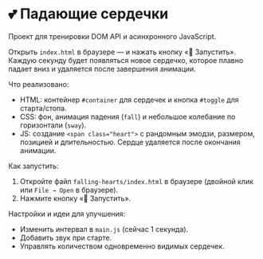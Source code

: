 # 💕 Падающие сердечки

Проект для тренировки DOM API и асинхронного JavaScript.

Открыть `index.html` в браузере — и нажать кнопку «💖 Запустить». Каждую секунду будет появляться новое сердечко, которое плавно падает вниз и удаляется после завершения анимации.

Что реализовано:

- HTML: контейнер `#container` для сердечек и кнопка `#toggle` для старта/стопа.
- CSS: фон, анимация падения (`fall`) и небольшое колебание по горизонтали (`sway`).
- JS: создание `<span class="heart">` с рандомным эмодзи, размером, позицией и длительностью. Сердце удаляется после окончания анимации.

Как запустить:

1. Откройте файл `falling-hearts/index.html` в браузере (двойной клик или `File → Open` в браузере).
2. Нажмите кнопку «💖 Запустить».

Настройки и идеи для улучшения:

- Изменить интервал в `main.js` (сейчас 1 секунда).
- Добавить звук при старте.
- Управлять количеством одновременно видимых сердечек.
